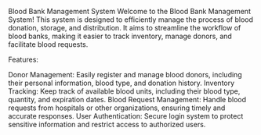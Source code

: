 Blood Bank Management System
Welcome to the Blood Bank Management System! This system is designed to efficiently manage the process of blood donation, storage, and distribution. It aims to streamline the workflow of blood banks, making it easier to track inventory, manage donors, and facilitate blood requests.

Features:

Donor Management: Easily register and manage blood donors, including their personal information, blood type, and donation history.
Inventory Tracking: Keep track of available blood units, including their blood type, quantity, and expiration dates.
Blood Request Management: Handle blood requests from hospitals or other organizations, ensuring timely and accurate responses.
User Authentication: Secure login system to protect sensitive information and restrict access to authorized users.
